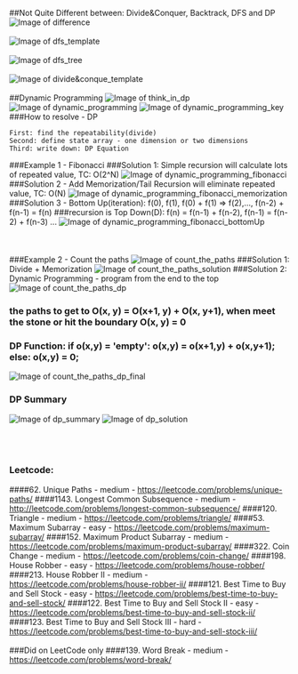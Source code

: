 ##Not Quite Different between: Divide&Conquer, Backtrack, DFS and DP
![Image of difference](imgs/difference.jpg)<br></br>
![Image of dfs_template](imgs/dfs_template.jpg)<br></br>
![Image of dfs_tree](imgs/dfs_tree.jpg)<br></br>
![Image of divide&conque_template](imgs/divide&conque_template.jpg)<br></br>
##Dynamic Programming
![Image of think_in_dp](imgs/think_in_dp.jpg)
![Image of dynamic_programming](imgs/dynamic_programming.jpg)
![Image of dynamic_programming_key](imgs/dynamic_programming_key.jpg)
###How to resolve - DP
```
First: find the repeatability(divide)
Second: define state array - one dimension or two dimensions
Third: write down: DP Equation
```
###Example 1 - Fibonacci
###Solution 1: Simple recursion will calculate lots of repeated value, TC: O(2^N)
![Image of dynamic_programming_fibonacci](imgs/dynamic_programming_fibonacci.jpg)
###Solution 2 - Add Memorization/Tail Recursion will eliminate repeated value, TC: O(N)
![Image of dynamic_programming_fibonacci_memorization](imgs/dynamic_programming_fibonacci_memorization.jpg)
###Solution 3 - Bottom Up(iteration): f(0), f(1), f(0) + f(1) => f(2),..., f(n-2) + f(n-1) = f(n) 
###recursion is Top Down(D): f(n) = f(n-1) + f(n-2), f(n-1) = f(n-2) + f(n-3) ...
![Image of dynamic_programming_fibonacci_bottomUp](imgs/dynamic_programming_fibonacci_bottomUp.jpg)
<br></br>
<br></br>
###Example 2 - Count the paths
![Image of count_the_paths](imgs/count_the_paths.jpg)
###Solution 1: Divide + Memorization
![Image of count_the_paths_solution](imgs/count_the_paths_solution.jpg)
###Solution 2: Dynamic Programming - program from the end to the top
![Image of count_the_paths_dp](imgs/count_the_paths_dp.jpg)
### the paths to get to O(x, y) = O(x+1, y) + O(x, y+1), when meet the stone or hit the boundary O(x, y) = 0
### DP Function: if o(x,y) = 'empty': o(x,y) = o(x+1,y) + o(x,y+1); else: o(x,y) = 0;
![Image of count_the_paths_dp_final](imgs/count_the_paths_dp_final.jpg)
### DP Summary
![Image of dp_summary](imgs/dp_summary.jpg)
![Image of dp_solution](imgs/dp_solution.jpg)
<br></br>
<br></br>
### Leetcode:
####62. Unique Paths - medium - https://leetcode.com/problems/unique-paths/
####1143. Longest Common Subsequence - medium - http://leetcode.com/problems/longest-common-subsequence/
####120. Triangle - medium - https://leetcode.com/problems/triangle/
####53. Maximum Subarray - easy - https://leetcode.com/problems/maximum-subarray/
####152. Maximum Product Subarray - medium - https://leetcode.com/problems/maximum-product-subarray/
####322. Coin Change - medium - https://leetcode.com/problems/coin-change/
####198. House Robber - easy - https://leetcode.com/problems/house-robber/
####213. House Robber II - medium - https://leetcode.com/problems/house-robber-ii/
####121. Best Time to Buy and Sell Stock - easy - https://leetcode.com/problems/best-time-to-buy-and-sell-stock/
####122. Best Time to Buy and Sell Stock II - easy - https://leetcode.com/problems/best-time-to-buy-and-sell-stock-ii/
####123. Best Time to Buy and Sell Stock III - hard - https://leetcode.com/problems/best-time-to-buy-and-sell-stock-iii/
<br></br>
###Did on LeetCode only
####139. Word Break - medium - https://leetcode.com/problems/word-break/
